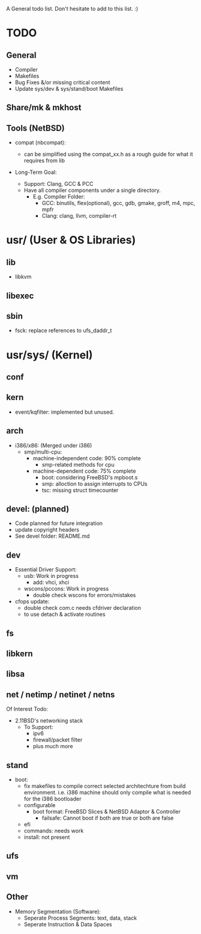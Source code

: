 A General todo list. Don't hesitate to add to this list. :)

# TODO

## General

- Compiler
- Makefiles
- Bug Fixes &/or missing critical content
- Update sys/dev & sys/stand/boot Makefiles

## Share/mk & mkhost


## Tools (NetBSD)
- compat (nbcompat): 
  - can be simplified using the compat_xx.h as a rough guide for what it requires from lib

- Long-Term Goal:
  - Support: Clang, GCC & PCC
  - Have all compiler components under a single directory.
   	- E.g. Compiler Folder:
      - GCC: binutils, flex(optional), gcc, gdb, gmake, groff, m4, mpc, mpfr
      - Clang: clang, llvm, compiler-rt

# usr/ (User & OS Libraries)

## lib

- libkvm
  
## libexec

## sbin

- fsck: replace references to ufs_daddr_t
  
# usr/sys/ (Kernel)

## conf

## kern

- event/kqfilter: implemented but unused.

## arch

- i386/x86: (Merged under i386)
  - smp/multi-cpu:
    - machine-independent code: 90% complete
      - smp-related methods for cpu
    - machine-dependent code: 75% complete
      - boot: considering FreeBSD's mpboot.s
      - smp: alloction to assign interrupts to CPUs
      - tsc: missing struct timecounter

## devel: (planned)

- Code planned for future integration
- update copyright headers
- See devel folder: README.md

## dev

- Essential Driver Support:
  - usb:         Work in progress
    - add: vhci, xhci
  - wscons/pccons:      Work in progress
    - double check wscons for errors/mistakes
- cfops update:
  - double check com.c needs cfdriver declaration
  - to use detach & activate routines

## fs

## libkern

## libsa

## net / netimp / netinet / netns

Of Interest Todo:

- 2.11BSD's networking stack
  - To Support:
    - ipv6
    - firewall/packet filter
    - plus much more

## stand

- boot:
  - fix makefiles to compile correct selected architechture from build environment.
    i.e. i386 machine should only compile what is needed for the i386 bootloader
  - configurable
    - boot format: FreeBSD Slices & NetBSD Adaptor & Controller
      - failsafe: Cannot boot if both are true or both are false
  - efi
  - commands: needs work
  - install: not present

## ufs

## vm

## Other

- Memory Segmentation (Software):
  - Seperate Process Segments: text, data, stack
  - Seperate Instruction & Data Spaces

